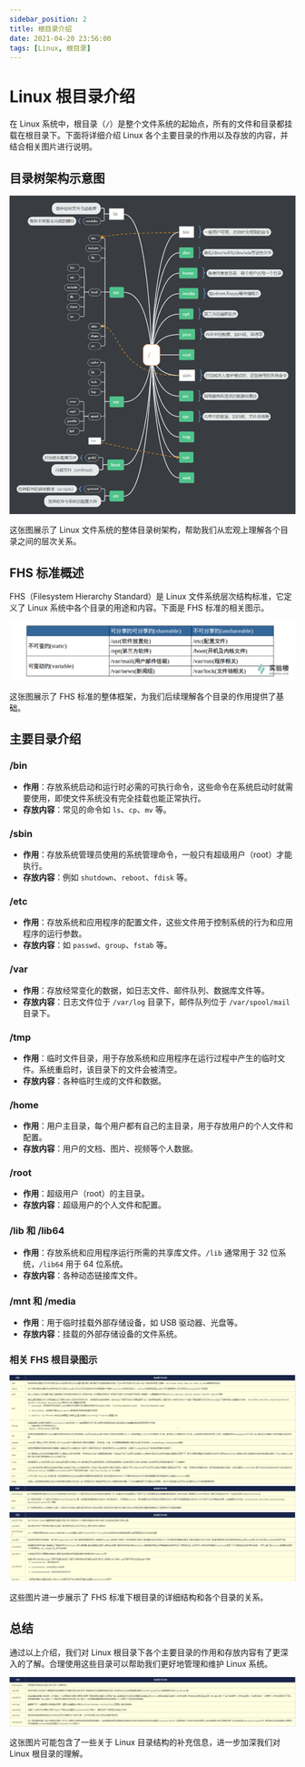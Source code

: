 ```yaml
---
sidebar_position: 2
title: 根目录介绍
date: 2021-04-20 23:56:00
tags: [Linux, 根目录]
---
```


# Linux 根目录介绍

在 Linux 系统中，根目录（`/`）是整个文件系统的起始点，所有的文件和目录都挂载在根目录下。下面将详细介绍 Linux 各个主要目录的作用以及存放的内容，并结合相关图片进行说明。

## 目录树架构示意图
![目录树架构示意图](./img/目录树架构示意图.png)

这张图展示了 Linux 文件系统的整体目录树架构，帮助我们从宏观上理解各个目录之间的层次关系。

## FHS 标准概述
FHS（Filesystem Hierarchy Standard）是 Linux 文件系统层次结构标准，它定义了 Linux 系统中各个目录的用途和内容。下面是 FHS 标准的相关图示。

![FHS](./img/FHS.png)

这张图展示了 FHS 标准的整体框架，为我们后续理解各个目录的作用提供了基础。

## 主要目录介绍

### /bin
- **作用**：存放系统启动和运行时必需的可执行命令，这些命令在系统启动时就需要使用，即使文件系统没有完全挂载也能正常执行。
- **存放内容**：常见的命令如 `ls`、`cp`、`mv` 等。

### /sbin
- **作用**：存放系统管理员使用的系统管理命令，一般只有超级用户（root）才能执行。
- **存放内容**：例如 `shutdown`、`reboot`、`fdisk` 等。

### /etc
- **作用**：存放系统和应用程序的配置文件，这些文件用于控制系统的行为和应用程序的运行参数。
- **存放内容**：如 `passwd`、`group`、`fstab` 等。

### /var
- **作用**：存放经常变化的数据，如日志文件、邮件队列、数据库文件等。
- **存放内容**：日志文件位于 `/var/log` 目录下，邮件队列位于 `/var/spool/mail` 目录下。

### /tmp
- **作用**：临时文件目录，用于存放系统和应用程序在运行过程中产生的临时文件。系统重启时，该目录下的文件会被清空。
- **存放内容**：各种临时生成的文件和数据。

### /home
- **作用**：用户主目录，每个用户都有自己的主目录，用于存放用户的个人文件和配置。
- **存放内容**：用户的文档、图片、视频等个人数据。

### /root
- **作用**：超级用户（root）的主目录。
- **存放内容**：超级用户的个人文件和配置。

### /lib 和 /lib64
- **作用**：存放系统和应用程序运行所需的共享库文件。`/lib` 通常用于 32 位系统，`/lib64` 用于 64 位系统。
- **存放内容**：各种动态链接库文件。

### /mnt 和 /media
- **作用**：用于临时挂载外部存储设备，如 USB 驱动器、光盘等。
- **存放内容**：挂载的外部存储设备的文件系统。

### 相关 FHS 根目录图示
![FHS_根目录](./img/FHS_根目录.png)
![FHS_根目录2](./img/FHS_根目录2.png)
![FHS_根目录3](./img/FHS_根目录3.png)

这些图片进一步展示了 FHS 标准下根目录的详细结构和各个目录的关系。

## 总结
通过以上介绍，我们对 Linux 根目录下各个主要目录的作用和存放内容有了更深入的了解。合理使用这些目录可以帮助我们更好地管理和维护 Linux 系统。

![FHS_4](./img/FHS_4.png)

这张图片可能包含了一些关于 Linux 目录结构的补充信息，进一步加深我们对 Linux 根目录的理解。